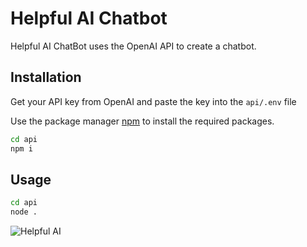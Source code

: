 # Helpful AI Chatbot

Helpful AI ChatBot uses the OpenAI API to create a chatbot.

## Installation

Get your API key from OpenAI and paste the key into the ```api/.env``` file

Use the package manager [npm](https://nodejs.org/) to install the required packages.

```bash
cd api
npm i
```

## Usage

```bash
cd api
node .
```

![Helpful AI](https://github.com/Daniel-Bertocci/Chatbot/assets/75405588/3053a101-e78d-43d5-ad21-93d15c8334e3)

